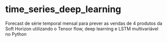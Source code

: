 # time_series_deep_learning
 Forecast de série temporal mensal para prever as vendas de 4 produtos da Soft Horizon utilizando o Tensor flow, deep learning e LSTM multivariável no Python
